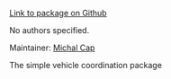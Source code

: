 <div id='veh_coordinator-autogenerated' markdown='1'>


<!-- do not edit this file, autogenerated -->

[Link to package on Github](github:org=duckietown,repo=Software,path=80-to-sort/veh_coordinator,branch=andrea-config)

No authors specified.

Maintainer: [Michal Cap](mailto:mcap@mit.edu)

The simple vehicle coordination package



</div>

